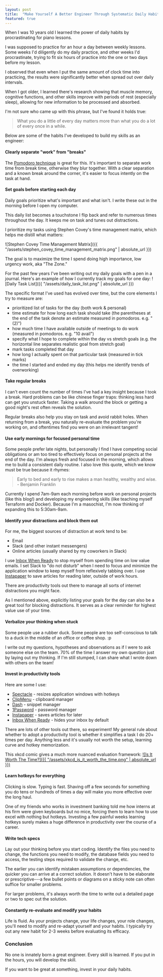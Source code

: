 ```yaml
---
layout: post
title:  "Make Yourself A Better Engineer Through Systematic Daily Habits"
featured: true
---
```


When I was 10 years old I learned the power of daily habits by procrastinating for piano lessons.

I was supposed to practice for an hour a day between weekly lessons.
Some weeks I'd diligently do my daily practice, and other weeks I'd procrastinate, trying to fit six hours of practice into the one or two days before my lesson.

I observed that even when I put the same amount of clock time into practicing, the results were significantly better when spread out over daily intervals.

When I got older, I learned there's research showing that muscle memory, cognitive functions, and other skills improve with periods of rest (especially sleep), allowing for new information to be processed and absorbed.

I'm not sure who came up with this phrase, but I've found it holds true:

>What you do a little of every day matters more than what you do a lot of every once in a while.

Below are some of the habits I've developed to build my skills as an engineer:

#### Clearly separate "work" from "breaks"

The [Pomodoro technique](https://en.wikipedia.org/wiki/Pomodoro_Technique) is great for this.
It's important to separate work time from break time, otherwise they blur together.
With a clear separation and a known break around the corner, it's easier to focus intently on the task at hand.

#### Set goals before starting each day

Daily goals prioritize what's important and what isn't.
I write these out in the morning before I open my computer.

This daily list becomes a touchstone I flip back and refer to numerous times throughout the day.
It keeps me on task and tunes out distractions.

I prioritize my tasks using Stephen Covey's time management matrix, which helps me distill what matters:

![Stephen Covey Time Management Matrix]({{ "/assets/stephen_covey_time_management_matrix.png" | absolute_url }})

The goal is to maximize the time I spend doing high importance, low urgency work, aka "The Zone."

For the past few years I've been writing out my daily goals with a pen in a journal.
Here's an example of how I currently track my goals for one day:
![Daily Task List]({{ "/assets/daily_task_list.png" | absolute_url }})

The specific format I've used has evolved over time, but the core elements I try to measure are:
- prioritized list of tasks for the day (both work & personal)
- time estimate for how long each task should take (the parentheses at the end of the task denote an estimate measured in pomodoros. e.g. "(2)")
- how much time I have available outside of meetings to do work (measured in pomodoros. e.g. "10 avail")
- specify what I hope to complete within the day vs stretch goals (e.g. the horizontal line separates realistic goal from stretch goal)
- mark tasks completed that day
- how long I actually spent on that particular task (measured in tick marks)
- the time I started and ended my day (this helps me identify trends of overworking)

#### Take regular breaks

I can't even count the number of times I've had a key insight because I took a break.
Hard problems can be like chinese finger traps: thinking less hard can get you unstuck faster.
Taking a walk around the block or getting a good night's rest often reveals the solution.

Regular breaks also help you stay on task and avoid rabbit holes.
When returning from a break, you naturally re-evaluate the problem you're working on, and oftentimes find you were on an irrelevant tangent!

#### Use early mornings for focused personal time

Some people prefer late nights, but personally I find I have competing social obligations or am too tired to effectively focus on personal projects at the end of the day.
I'm always fresh and focused in the morning, which allows me to build a consistent daily routine.
I also love this quote, which we know must be true because it rhymes:

>Early to bed and early to rise makes a man healthy, wealthy and wise. - Benjamin Franklin

Currently I spend 7am-9am each morning before work on personal projects (like this blog!) and developing my engineering skills (like teaching myself Terraform and Docker).
Because I'm a masochist, I'm now thinking of expanding this to 5:30am-9am.

#### Identify your distractions and block them out

For me, the biggest sources of distraction at work tend to be:
- Email
- Slack (and other instant messengers)
- Online articles (usually shared by my coworkers in Slack)

I use [Inbox When Ready](https://inboxwhenready.org/) to stop myself from spending time on low value emails.
I set Slack to "do not disturb" when I need to focus and minimize the application window to keep myself from reflexively tabbing over.
I use [Instapaper](https://www.instapaper.com/) to save articles for reading later, outside of work hours.

There are productivity tools out there to manage all sorts of internet distractions you might face.

As I mentioned above, explicitly listing your goals for the day can also be a great tool for blocking distractions.
It serves as a clear reminder for highest value use of your time.

#### Verbalize your thinking when stuck

Some people use a rubber duck.
Some people are too self-conscious to talk to a duck in the middle of an office or coffee shop. :p

I write out my questions, hypotheses and observations as if I were to ask someone else on the team.
70% of the time I answer my own question just by laying out my thinking.
If I'm still stumped, I can share what I wrote down with others on the team!

#### Invest in productivity tools

Here are some I use:
- [Spectacle](https://www.spectacleapp.com/) - resizes application windows with hotkeys
- [ClipMenu](http://www.clipmenu.com/) - clipboard manager
- [Dash](https://kapeli.com/dash) - snippet manager
- [1Password](https://1password.com/) - password manager
- [Instapaper](https://www.instapaper.com/) - saves articles for later
- [Inbox When Ready](https://inboxwhenready.org/) - hides your inbox by default

There are lots of other tools out there, so experiment!
My general rule about whether to adopt a productivity tool is whether it simplifies a task I do 20+ times per day.
Anything less and it's usually not worth the setup, learning curve and hotkey memorization.

This xkcd comic gives a much more nuanced evaluation framework:
[![Is It Worth The Time?]({{ "/assets/xkcd_is_it_worth_the_time.png" | absolute_url }})](https://xkcd.com/1205/)

#### Learn hotkeys for everything

Clicking is slow.
Typing is fast.
Shaving off a few seconds for something you do tens or hundreds of times a day will make you more effective over the long haul.

One of my friends who works in investment banking told me how interns at his firm were given keyboards but no mice, forcing them to learn how to use excel with nothing but hotkeys.
Investing a few painful weeks learning hotkeys surely makes a huge difference in productivity over the course of a career.

#### Write tech specs

Lay out your thinking before you start coding.
Identify the files you need to change, the functions you need to modify, the database fields you need to access, the testing steps required to validate the change, etc.

The earlier you can identify mistaken assumptions or dependencies, the quicker you can arrive at a correct solution.
It doesn't have to be elaborate or prescriptive---a few bullet points or diagrams on a sticky note can often suffice for smaller problems.

For larger problems, it's always worth the time to write out a detailed page or two to spec out the solution.

#### Constantly re-evaluate and modify your habits

Life is fluid.
As your projects change, your life changes, your role changes, you'll need to modify and re-adapt yourself and your habits.
I typically try out any new habit for 2-3 weeks before evaluating its efficacy.

### Conclusion

No one is innately born a great engineer.
Every skill is learned.
If you put in the hours, you will develop the skill.

If you want to be great at something, invest in your daily habits.
